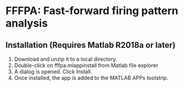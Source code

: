 # FFFPA: Fast-forward firing pattern analysis

## Installation (Requires Matlab R2018a or later)
1. Download and unzip it to a local directory. 
2. Double-click on fffpa.mlappinstall from Matlab file explorer
3. A dialog is opened. Click Install.
4. Once installed, the app is added to the MATLAB APPs toolstrip.

